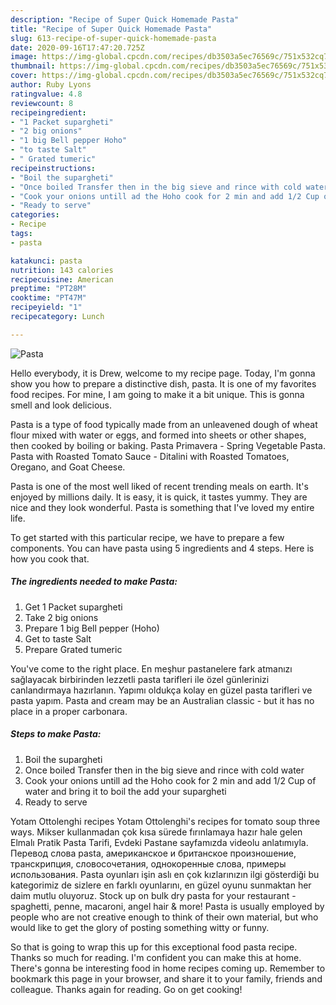 ```yaml
---
description: "Recipe of Super Quick Homemade Pasta"
title: "Recipe of Super Quick Homemade Pasta"
slug: 613-recipe-of-super-quick-homemade-pasta
date: 2020-09-16T17:47:20.725Z
image: https://img-global.cpcdn.com/recipes/db3503a5ec76569c/751x532cq70/pasta-recipe-main-photo.jpg
thumbnail: https://img-global.cpcdn.com/recipes/db3503a5ec76569c/751x532cq70/pasta-recipe-main-photo.jpg
cover: https://img-global.cpcdn.com/recipes/db3503a5ec76569c/751x532cq70/pasta-recipe-main-photo.jpg
author: Ruby Lyons
ratingvalue: 4.8
reviewcount: 8
recipeingredient:
- "1 Packet supargheti"
- "2 big onions"
- "1 big Bell pepper Hoho"
- "to taste Salt"
- " Grated tumeric"
recipeinstructions:
- "Boil the supargheti"
- "Once boiled Transfer then in the big sieve and rince with cold water"
- "Cook your onions untill ad the Hoho cook for 2 min and add 1/2 Cup of water and bring it to boil the add your supargheti"
- "Ready to serve"
categories:
- Recipe
tags:
- pasta

katakunci: pasta 
nutrition: 143 calories
recipecuisine: American
preptime: "PT28M"
cooktime: "PT47M"
recipeyield: "1"
recipecategory: Lunch

---
```



![Pasta](https://img-global.cpcdn.com/recipes/db3503a5ec76569c/751x532cq70/pasta-recipe-main-photo.jpg)

Hello everybody, it is Drew, welcome to my recipe page. Today, I'm gonna show you how to prepare a distinctive dish, pasta. It is one of my favorites food recipes. For mine, I am going to make it a bit unique. This is gonna smell and look delicious.

Pasta is a type of food typically made from an unleavened dough of wheat flour mixed with water or eggs, and formed into sheets or other shapes, then cooked by boiling or baking. Pasta Primavera - Spring Vegetable Pasta. Pasta with Roasted Tomato Sauce - Ditalini with Roasted Tomatoes, Oregano, and Goat Cheese.

Pasta is one of the most well liked of recent trending meals on earth. It's enjoyed by millions daily. It is easy, it is quick, it tastes yummy. They are nice and they look wonderful. Pasta is something that I've loved my entire life.


To get started with this particular recipe, we have to prepare a few components. You can have pasta using 5 ingredients and 4 steps. Here is how you cook that.

<!--inarticleads1-->

##### The ingredients needed to make Pasta:

1. Get 1 Packet supargheti
1. Take 2 big onions
1. Prepare 1 big Bell pepper (Hoho)
1. Get to taste Salt
1. Prepare  Grated tumeric


You&#39;ve come to the right place. En meşhur pastanelere fark atmanızı sağlayacak birbirinden lezzetli pasta tarifleri ile özel günlerinizi canlandırmaya hazırlanın. Yapımı oldukça kolay en güzel pasta tarifleri ve pasta yapım. Pasta and cream may be an Australian classic - but it has no place in a proper carbonara. 

<!--inarticleads2-->

##### Steps to make Pasta:

1. Boil the supargheti
1. Once boiled Transfer then in the big sieve and rince with cold water
1. Cook your onions untill ad the Hoho cook for 2 min and add 1/2 Cup of water and bring it to boil the add your supargheti
1. Ready to serve


Yotam Ottolenghi recipes Yotam Ottolenghi&#39;s recipes for tomato soup three ways. Mikser kullanmadan çok kısa sürede fırınlamaya hazır hale gelen Elmalı Pratik Pasta Tarifi, Evdeki Pastane sayfamızda videolu anlatımıyla. Перевод слова pasta, американское и британское произношение, транскрипция, словосочетания, однокоренные слова, примеры использования. Pasta oyunları işin aslı en çok kızlarınızın ilgi gösterdiği bu kategorimiz de sizlere en farklı oyunlarını, en güzel oyunu sunmaktan her daim mutlu oluyoruz. Stock up on bulk dry pasta for your restaurant - spaghetti, penne, macaroni, angel hair &amp; more! Pasta is usually employed by people who are not creative enough to think of their own material, but who would like to get the glory of posting something witty or funny. 

So that is going to wrap this up for this exceptional food pasta recipe. Thanks so much for reading. I'm confident you can make this at home. There's gonna be interesting food in home recipes coming up. Remember to bookmark this page in your browser, and share it to your family, friends and colleague. Thanks again for reading. Go on get cooking!
